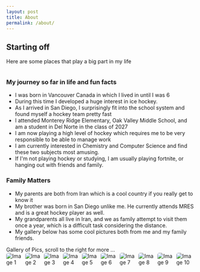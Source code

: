 ```yaml
---
layout: post
title: About
permalink: /about/
---
```


## Starting off 
Here are some places that play a big part in my life 

<style>
    /* Style looks pretty compact, trace grid-container and grid-item in the code */
    .grid-container {
        display: grid;
        grid-template-columns: repeat(auto-fill, minmax(150px, 1fr)); /* Dynamic columns */
        gap: 10px;
    }
    .grid-item {
        text-align: center;
    }
    .grid-item img {
        width: 100%;
        height: 100px; /* Fixed height for uniformity */
        object-fit: contain; /* Ensure the image fits within the fixed height */
    }
    .grid-item p {
        margin: 5px 0; /* Add some margin for spacing */
    }

        .image-gallery {
        display: flex;
        flex-wrap: nowrap;
        overflow-x: auto;
        gap: 10px;
        }

    .image-gallery img {
        max-height: 150px;
        object-fit: cover;
        border-radius: 5px;
    }
    
</style>

<!-- This grid_container class is for the CSS styling, the id is for JavaScript connection -->
<div class="grid-container" id="grid_container">
    <!-- content will be added here by JavaScript -->
</div>

<script>
    // 1. Make a connection to the HTML container defined in the HTML div
    var container = document.getElementById("grid_container"); // This container connects to the HTML div

    // 2. Define a JavaScript object for our http source and our data rows for the Living in the World grid
    var http_source = "https://upload.wikimedia.org/wikipedia/commons/";
    var living_in_the_world = [
        {"flag": "0/01/Flag_of_California.svg", "greeting": "Best state", "description": "Have been living here since 2014 and it is awesome"},
        {"flag": "c/cf/Flag_of_Canada.svg", "greeting": "Great Childhood", "description": "Lived in Canada for the first 6 years of my life, was where I developed a passion for hockey"},
        {"flag": "c/ca/Flag_of_Iran.svg", "greeting": "Cool Country", "description": "Where my parents were born, occasionally visit it"},
        {"flag": "a/a4/Flag_of_the_United_States.svg", "greeting": "America", "description": "Home country in which I travel all around for hockey tournaments"},
    ]; 
    
    // 3a. Consider how to update style count for size of container
    // The grid-template-columns has been defined as dynamic with auto-fill and minmax

    // 3b. Build grid items inside of our container for each row of data
    for (const location of living_in_the_world) {
        // Create a "div" with "class grid-item" for each row
        var gridItem = document.createElement("div");
        gridItem.className = "grid-item";  // This class name connects the gridItem to the CSS style elements
        // Add "img" HTML tag for the flag
        var img = document.createElement("img");
        img.src = http_source + location.flag; // concatenate the source and flag
        img.alt = location.flag + " Flag"; // add alt text for accessibility

        // Add "p" HTML tag for the description
        var description = document.createElement("p");
        description.textContent = location.description; // extract the description

        // Add "p" HTML tag for the greeting
        var greeting = document.createElement("p");
        greeting.textContent = location.greeting;  // extract the greeting

        // Append img and p HTML tags to the grid item DIV
        gridItem.appendChild(img);
        gridItem.appendChild(description);
        gridItem.appendChild(greeting);

        // Append the grid item DIV to the container DIV
        container.appendChild(gridItem);
    }
</script>
### My journey so far in life and fun facts 
- I was born in Vancouver Canada in which I lived in until I was 6
- During this time I developed a huge interest in ice hockey.
- As I arrived in San Diego, I surprisingly fit into the school system and found myself a hockey team pretty fast
- I attended Monterey Ridge Elementary, Oak Valley Middle School, and am a student in Del Norte in the class of 2027
- I am now playing a high level of hockey which requires me to be very responsible to be able to manage work
- I am currently interested in Chemistry and Computer Science and find these two subjects most amusing.
- If I'm not playing hockey or studying, I am usually playing fortnite, or hanging out with friends and family.

### Family Matters
- My parents are both from Iran which is a cool country if you really get to know it
- My brother was born in San Diego unlike me. He currently attends MRES and is a great hockey player as well.
- My grandparents all live in Iran, and we as family attempt to visit them once a year, which is a difficult task considering the distance.
- My gallery below has some cool pictures both from me and my family friends.

<comment>
Gallery of Pics, scroll to the right for more ...
</comment>
<div class="image-gallery">
  <img src="{{site.baseurl}}/images/about me/download (15).jpeg" alt="Image 1">
  <img src="{{site.baseurl}}/images/about me/File_001.png" alt="Image 2">
  <img src="{{site.baseurl}}/images/about me/File_002.png" alt="Image 3">
  <img src="{{site.baseurl}}/images/about me/IMG_6222.jpg" alt="Image 4">
  <img src="{{site.baseurl}}/images/about me/INSERT_HERE" alt="Image 5">
  <img src="{{site.baseurl}}/images/about me/INSERT_HERE" alt="Image 6">
  <img src="{{site.baseurl}}/images/about me/INSERT_HERE" alt="Image 7">
  <img src="{{site.baseurl}}/images/about me/INSERT_HERE" alt="Image 8">
  <img src="{{site.baseurl}}/images/about me/INSERT_HERE" alt="Image 9">
  <img src="{{site.baseurl}}/images/about me/INSERT_HERE" alt="Image 10">
  <img src="{{site.baseurl}}/images/about me/INSERT_HERE" alt="Image 11">
  <img src="{{site.baseurl}}/images/about me/INSERT_HERE" alt="Image 12">
</div>
<script src="https://utteranc.es/client.js"
        repo="ariasabzehgar2009/aria_2009"
        issue-term="pathname"
        theme="github-light"
        crossorigin="anonymous"
        async>

</script>
<script src="https://utteranc.es/client.js"
        repo="ariasabzehgar2009/aria_2009"
        issue-term="pathname"
        theme="github-light"
        crossorigin="anonymous"
        async
</script>


